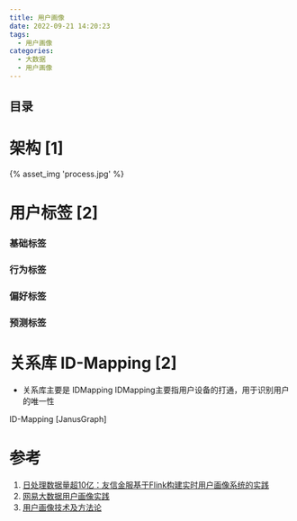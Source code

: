```yaml
---
title: 用户画像
date: 2022-09-21 14:20:23
tags:
  - 用户画像
categories: 
  - 大数据 
  - 用户画像  
---
```


<p></p>
<!-- more -->

## 目录
<!-- toc -->

# 架构 [1]

{% asset_img 'process.jpg' %}

# 用户标签 [2]
### 基础标签

### 行为标签

### 偏好标签

### 预测标签


# 关系库 ID-Mapping [2]
+ 关系库主要是 IDMapping
  IDMapping主要指用户设备的打通，用于识别用户的唯一性

ID-Mapping [JanusGraph]



# 参考

1. [日处理数据量超10亿：友信金服基于Flink构建实时用户画像系统的实践](https://mp.weixin.qq.com/s?__biz=MzU1NDA4NjU2MA==&mid=2247499260&idx=2&sn=5c6f1fb40cd90edd63ea7974284af09b)
2. [网易大数据用户画像实践 ](https://mp.weixin.qq.com/s/jyiDWiK0zczEaZKY5Hy5xg)
3. [用户画像技术及方法论](https://mp.weixin.qq.com/s?__biz=MzU1NTMyOTI4Mw==&mid=2247500642&idx=1&sn=15b22586962cee5c58bb58d898c9a465)
